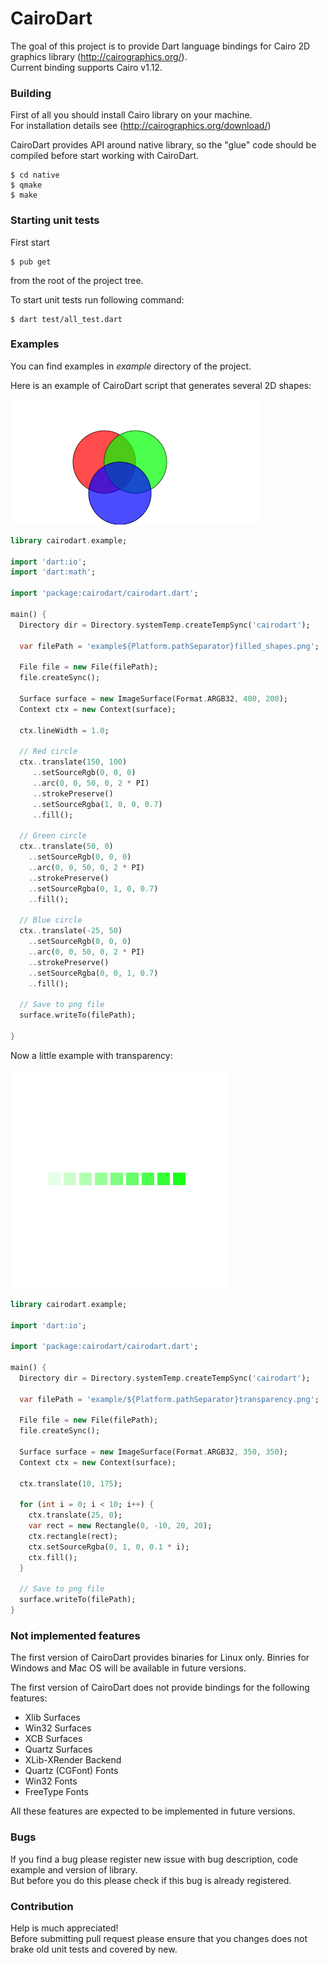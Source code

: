 # CairoDart

The goal of this project is to provide Dart language bindings for Cairo 2D graphics library (http://cairographics.org/).<br>
Current binding supports Cairo v1.12.

### Building

First of all you should install Cairo library on your machine.<br>
For installation details see (http://cairographics.org/download/)

CairoDart provides API around native library, so the "glue" code should be compiled before start working with CairoDart.

```
$ cd native
$ qmake
$ make
```

### Starting unit tests

First start 

```
$ pub get
```

from the root of the project tree.


To start unit tests run following command:

```
$ dart test/all_test.dart
```

### Examples

You can find examples in *example* directory of the project.

Here is an example of CairoDart script that generates several 2D shapes:

<img src="example/filled_shapes.png">

```dart
library cairodart.example;

import 'dart:io';
import 'dart:math';

import 'package:cairodart/cairodart.dart';

main() {
  Directory dir = Directory.systemTemp.createTempSync('cairodart');

  var filePath = 'example${Platform.pathSeparator}filled_shapes.png';

  File file = new File(filePath);
  file.createSync();

  Surface surface = new ImageSurface(Format.ARGB32, 400, 200);
  Context ctx = new Context(surface);

  ctx.lineWidth = 1.0;

  // Red circle
  ctx..translate(150, 100)
     ..setSourceRgb(0, 0, 0)
     ..arc(0, 0, 50, 0, 2 * PI)
     ..strokePreserve()
     ..setSourceRgba(1, 0, 0, 0.7)
     ..fill();

  // Green circle
  ctx..translate(50, 0)
    ..setSourceRgb(0, 0, 0)
    ..arc(0, 0, 50, 0, 2 * PI)
    ..strokePreserve()
    ..setSourceRgba(0, 1, 0, 0.7)
    ..fill();

  // Blue circle
  ctx..translate(-25, 50)
    ..setSourceRgb(0, 0, 0)
    ..arc(0, 0, 50, 0, 2 * PI)
    ..strokePreserve()
    ..setSourceRgba(0, 0, 1, 0.7)
    ..fill();

  // Save to png file
  surface.writeTo(filePath);

}
```


Now a little example with transparency:

<img src="example/transparency.png">


```dart
library cairodart.example;

import 'dart:io';

import 'package:cairodart/cairodart.dart';

main() {
  Directory dir = Directory.systemTemp.createTempSync('cairodart');

  var filePath = 'example/${Platform.pathSeparator}transparency.png';

  File file = new File(filePath);
  file.createSync();

  Surface surface = new ImageSurface(Format.ARGB32, 350, 350);
  Context ctx = new Context(surface);

  ctx.translate(10, 175);

  for (int i = 0; i < 10; i++) {
    ctx.translate(25, 0);
    var rect = new Rectangle(0, -10, 20, 20);
    ctx.rectangle(rect);
    ctx.setSourceRgba(0, 1, 0, 0.1 * i);
    ctx.fill();
  }

  // Save to png file
  surface.writeTo(filePath);
}
```



### Not implemented features

The first version of CairoDart provides binaries for Linux only.
Binries for Windows and Mac OS will be available in future versions.

The first version of CairoDart does not provide bindings for the following features:
- Xlib Surfaces
- Win32 Surfaces
- XCB Surfaces
- Quartz Surfaces
- XLib-XRender Backend
- Quartz (CGFont) Fonts
- Win32 Fonts
- FreeType Fonts

All these features are expected to be implemented in future versions.

### Bugs

If you find a bug please register new issue with bug description, code example and version of library.<br>
But before you do this please check if this bug is already registered.


### Contribution

Help is much appreciated!<br>
Before submitting pull request please ensure that you changes does not brake old unit tests and covered by new.



